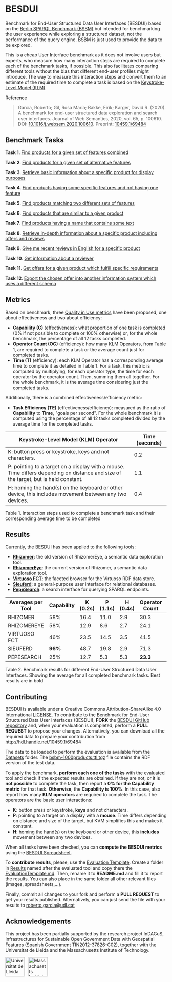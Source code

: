 # BESDUI

Benchmark for End-User Structured Data User Interfaces (BESDUI) based on the [Berlin SPARQL Benchmark (BSBM)](http://wifo5-03.informatik.uni-mannheim.de/bizer/berlinsparqlbenchmark/) but intended for benchmarking the user experience while exploring a structured dataset, not the performance of the query engine. BSBM is just used to provide the data to be explored.

This is a cheap User Interface benchmark as it does not involve users but experts, who measure how many interaction steps are required to complete each of the benchmark tasks, if possible. This also facilitates comparing different tools without the bias that different end-user profiles might introduce. The way to measure this interaction steps and convert them to an estimate of the required time to complete a task is based on the [Keystroke-Level Model (KLM)](https://en.wikipedia.org/wiki/Keystroke-level_model)

Reference

> García, Roberto; Gil, Rosa María; Bakke, Eirik; Karger, David R. (2020). A benchmark for end-user structured data exploration and search user interfaces. Journal of Web Semantics, 2020, vol. 65, p. 100610. DOI: [10.1016/j.websem.2020.100610](https://doi.org/10.1016/j.websem.2020.100610). Preprint: [10459.1/69484](http://hdl.handle.net/10459.1/69484)

## Benchmark Tasks

**Task 1**. [Find products for a given set of features combined](Benchmark/1.md)

**Task 2**. [Find products for a given set of alternative features](Benchmark/2.md)

**Task 3**. [Retrieve basic information about a specific product for display purposes](Benchmark/3.md)

**Task 4**. [Find products having some specific features and not having one feature](Benchmark/4.md)

**Task 5**. [Find products matching two different sets of features](Benchmark/5.md)

**Task 6**. [Find products that are similar to a given product](Benchmark/6.md)

**Task 7**. [Find products having a name that contains some text](Benchmark/7.md)

**Task 8**. [Retrieve in-depth information about a specific product including offers and reviews](Benchmark/8.md)

**Task 9**. [Give me recent reviews in English for a specific product](Benchmark/9.md)

**Task 10**. [Get information about a reviewer](Benchmark/10.md)

**Task 11**. [Get offers for a given product which fulfill specific requirements](Benchmark/11.md)

**Task 12**. [Export the chosen offer into another information system which uses a different schema](Benchmark/12.md)

## Metrics

Based on benchmark, three [Quality in Use metrics](http://www.jucs.org/jucs_19_8/using_SWET_QUM_to) have been proposed, one about effectiveness and two about efficiency:

* **Capability (C)** (effectiveness): what proportion of one task is completed (0% if not possible to complete or 100% otherwise) or, for the whole benchmark, the percentage of all 12 tasks completed.
* **Operator Count (OC)** (efficiency): how many KLM Operators, from Table 1, are required to complete a task or the average count just for completed tasks.
* **Time (T)** (efficiency): each KLM Operator has a corresponding average time to complete it as detailed in Table 1. For a task, this metric is computed by multiplying, for each operator type, the time for each operator by the operator count. Then, summing them all together. For the whole benchmark, it is the average time considering just the completed tasks.

Additionally, there is a combined effectiveness/efficiency metric:

* **Task Efficiency (TE)** (effectiveness/efficiency): measured as the ratio of **Capability** to **Time**, "goals per second". For the whole benchmark it is computed using the percentage of all 12 tasks completed divided by the average time for the completed tasks.

| Keystroke-Level Model (KLM) Operator                                                                                                | Time (seconds) |
|-------------------------------------------------------------------------------------------------------------------------------------|----------------|
| K: button press or keystroke, keys and not characters.                                                                              | 0.2            |
| P: pointing to a target on a display with a mouse. Time differs depending on distance and size of the target, but is held constant. | 1.1            |
| H: homing the hand(s) on the keyboard or other device, this includes movement between any two devices.                              | 0.4            |

Table 1. Interaction steps used to complete a benchmark task and their corresponding average time to be completed

## Results

Currently, the BESDUI has been applied to the following tools:

* **[Rhizomer](/Results/Rhizomer)**: the old version of RhizomerEye, a semantic data exploration tool.
* **[RhizomerEye](/Results/RhizomerEye)**: the current version of Rhizomer, a semantic data exploration tool.
* **[Virtuoso FCT](/Results/Virtuoso)**: the faceted browser for the Virtuoso RDF data store.
* **[Sieuferd](/Results/Sieuferd)**: a general-purpose user interface for relational databases.
* **[PepeSearch](/Results/PepeSearch)**: a search interface for querying SPARQL endpoints.

| Averages per Tool | Capability | K (0.2s) | P (1.1s) | H (0.4s) | Operator Count | Time     | Task Efficiency |
|-------------------|------------|----------|----------|----------|----------------|----------|-----------------|
| RHIZOMER          | 58%        | 16.4     | 11.0     | 2.9      | 30.3           | 16.5     | 2.1             |
| RHIZOMEREYE       | 58%        | 12.9     | 8.6      | 2.7      | 24.1           | 13.1     | **2.7**         |
| VIRTUOSO FCT      | 46%        | 23.5     | 14.5     | 3.5      | 41.5           | 22.1     | 1.2             |
| SIEUFERD          | **96%**    | 48.7     | 19.8     | 2.9      | 71.3           | 32.63    | 1.8             |
| PEPESEARCH        | 25%        | 12.7     | 5.3      | 5.3      | **23.3**       | **10.5** | 1.4             |

Table 2. Benchmark results for different End-User Structured Data User Interfaces. Showing the average for all completed benchmark tasks. Best results are in bold

## Contributing

BESDUI is available under a Creative Commons Attribution-ShareAlike 4.0 International [LICENSE](LICENSE). To contribute to the Benchmark for End-User Structured Data User Interfaces (BESDUI), **FORK** the [BESDUI GitHub repository](https://github.com/rhizomik/BESDUI) and, when your evaluation is completed, perform a **PULL REQUEST** to propose your changes. Alternatively, you can download all the required data to prepare your contribution from http://hdl.handle.net/10459.1/69484

The data to be loaded to perform the evaluation is available from the [Datasets](Datasets) folder. The [bsbm-1000products.ttl.tgz](Datasets/bsbm-1000products.ttl.tgz) file contains the RDF version of the test data.

To apply the benchmark, **perform each one of the tasks** with the evaluated tool and check if the expected results are obtained. If they are not, or it is **not possible** to complete the task, then report a **0% for the Capability metric** for that task. **Otherwise**, the **Capability is 100%**. In this case, also report how many **KLM operators** are required to complete the task. The operators are the basic user interactions:

* **K**: button press or keystroke, **keys** and not characters.
* **P**: pointing to a target on a display with a **mouse**. Time differs depending on distance and size of the target, but KVM simplifies this and makes it constant.
* **H**: homing the hand(s) on the keyboard or other device, this **includes** movement between any two devices.

When all tasks have been checked, you can **compute the BESDUI metrics** using the [BESDUI Spreadsheet](Results/BESDUI.xls).

To **contribute results**, please, use the [Evaluation Template](Results/EvaluationTemplate.md). Create a folder in [Results](Results) named after the evaluated tool and copy there the [EvaluationTemplate.md](Results/EvaluationTemplate.md). Then, rename it to **README.md** and fill it to report the results. You can also place in the same folder all other relevant files (images, spreadsheets,...). 

Finally, commit all changes to your fork and perform a **PULL REQUEST** to get your results published. Alternatively, you can just send the file with your results to roberto.garcia@udl.cat 

## Acknowledgements

This project has been partially supported by the research project InDAGuS, Infrastructures for Sustainable Open Government Data with Geospatial Features (Spanish Government TIN2012-37826-C02), together with the Universitat de Lleida and the Massachusetts Institute of Technology.

<img src="https://rhizomik.net/html/images/Logo_UdL.svg" height="60px" alt="Universitat de Lleida"/>&nbsp;&nbsp;&nbsp;<img src="https://hcie.csail.mit.edu/fabpub/logo/csail.svg" height="60px" alt="Massachusetts Institute of Technology - Computer Science and Artificial Intelligence Laboratory"/>
